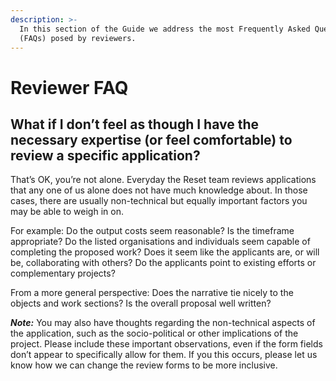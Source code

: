 ```yaml
---
description: >-
  In this section of the Guide we address the most Frequently Asked Questions
  (FAQs) posed by reviewers.
---
```


# Reviewer FAQ

## What if I don’t feel as though I have the necessary expertise \(or feel comfortable\) to review a specific application?

That’s OK, you’re not alone. Everyday the Reset team reviews applications that any one of us alone does not have much knowledge about. In those cases, there are usually non-technical but equally important factors you may be able to weigh in on. 

For example: Do the output costs seem reasonable? Is the timeframe appropriate? Do the listed organisations and individuals seem capable of completing the proposed work? Does it seem like the applicants are, or will be, collaborating with others? Do the applicants point to existing efforts or complementary projects? 

From a more general perspective: Does the narrative tie nicely to the objects and work sections? Is the overall proposal well written? 

_**Note:**_ You may also have thoughts regarding the non-technical aspects of the application, such as the socio-political or other implications of the project. Please include these important observations, even if the form fields don’t appear to specifically allow for them. If you this occurs, please let us know how we can change the review forms to be more inclusive.



